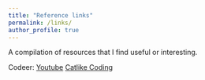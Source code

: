 ```yaml
---
title: "Reference links"
permalink: /links/
author_profile: true
---
```


A compilation of resources that I find useful or interesting.

Codeer:
[Youtube](https://www.youtube.com/channel/UCtUeziXLa_x3vvdzUinqE8w)
[Catlike Coding](https://catlikecoding.com)
